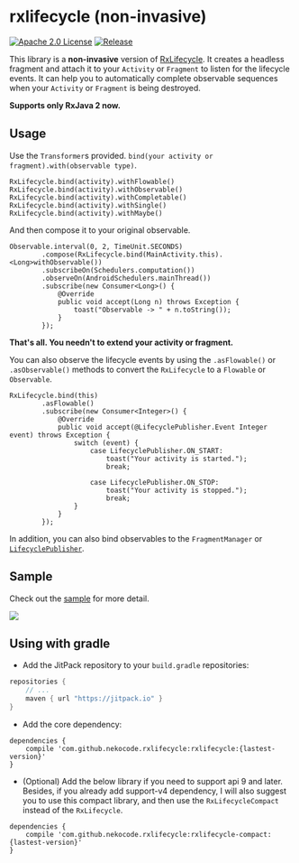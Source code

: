 # rxlifecycle (non-invasive)
[![Apache 2.0 License](https://img.shields.io/badge/license-Apache%202.0-blue.svg?style=flat)](http://www.apache.org/licenses/LICENSE-2.0.html) [![Release](https://img.shields.io/github/release/nekocode/RxLifecycle.svg?label=Jitpack)](https://jitpack.io/#nekocode/RxLifecycle)

This library is a **non-invasive** version of [RxLifecycle](https://github.com/trello/RxLifecycle). It creates a headless fragment and attach it to your `Activity` or `Fragment` to listen for the lifecycle events. It can help you to automatically complete observable sequences when your `Activity` or `Fragment` is being destroyed.

**Supports only RxJava 2 now.**

## Usage

Use the `Transformer`s provided. `bind(your activity or fragment).with(observable type)`.

```
RxLifecycle.bind(activity).withFlowable()
RxLifecycle.bind(activity).withObservable()
RxLifecycle.bind(activity).withCompletable()
RxLifecycle.bind(activity).withSingle()
RxLifecycle.bind(activity).withMaybe()
```

And then compose it to your original observable.

```
Observable.interval(0, 2, TimeUnit.SECONDS)
        .compose(RxLifecycle.bind(MainActivity.this).<Long>withObservable())
        .subscribeOn(Schedulers.computation())
        .observeOn(AndroidSchedulers.mainThread())
        .subscribe(new Consumer<Long>() {
            @Override
            public void accept(Long n) throws Exception {
                toast("Observable -> " + n.toString());
            }
        });
```

**That's all. You needn't to extend your activity or fragment.**

You can also observe the lifecycle events by using the `.asFlowable()` or `.asObservable()` methods to convert the `RxLifecycle` to a `Flowable` or `Observable`.

```
RxLifecycle.bind(this)
        .asFlowable()
        .subscribe(new Consumer<Integer>() {
            @Override
            public void accept(@LifecyclePublisher.Event Integer event) throws Exception {
                switch (event) {
                    case LifecyclePublisher.ON_START:
                        toast("Your activity is started.");
                        break;

                    case LifecyclePublisher.ON_STOP:
                        toast("Your activity is stopped.");
                        break;
                }
            }
        });
```

In addition, you can also bind observables to the `FragmentManager` or [`LifecyclePublisher`](rxlifecycle/src/main/java/cn/nekocode/rxlifecycle/LifecyclePublisher.java).

## Sample

Check out the [sample](sample/src/main/java/cn/nekocode/rxlifecycle/sample/MainActivity.java) for more detail.

![](art/preview.png)

## Using with gradle
- Add the JitPack repository to your `build.gradle` repositories:

```gradle
repositories {
    // ...
    maven { url "https://jitpack.io" }
}
```

- Add the core dependency:

```
dependencies {
    compile 'com.github.nekocode.rxlifecycle:rxlifecycle:{lastest-version}'
}
```

- (Optional) Add the below library if you need to support api 9 and later. Besides, if you already add support-v4 dependency, I will also suggest you to use this compact library, and then use the `RxLifecycleCompact` instead of the `RxLifecycle`.

```
dependencies {
    compile 'com.github.nekocode.rxlifecycle:rxlifecycle-compact:{lastest-version}'
}
```
